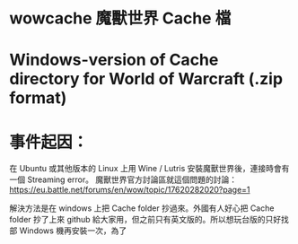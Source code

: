# wowcache 魔獸世界 Cache 檔
# Windows-version of Cache directory for World of Warcraft (.zip format)


# 事件起因：

在 Ubuntu 或其他版本的 Linux 上用 Wine / Lutris 安裝魔獸世界後，連接時會有一個 Streaming error。
魔獸世界官方討論區就這個問題的討論：
https://eu.battle.net/forums/en/wow/topic/17620282020?page=1
 
解決方法是在 windows 上把 Cache folder 抄過來。外國有人好心把 Cache folder 抄了上來 github 給大家用，但之前只有英文版的。所以想玩台版的只好找部 Windows 機再安裝一次，為了
